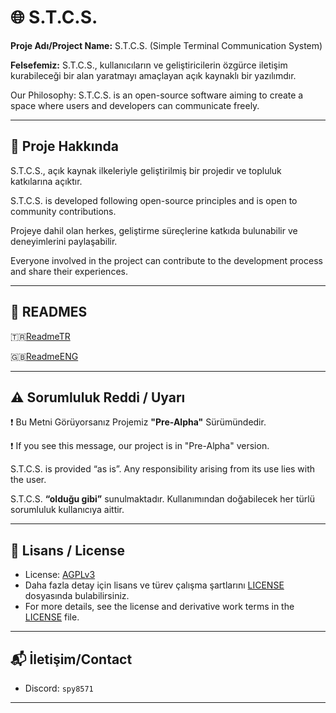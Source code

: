 # 🌐 S.T.C.S.

**Proje Adı/Project Name:** S.T.C.S. (Simple Terminal Communication System)

**Felsefemiz:** S.T.C.S., kullanıcıların ve geliştiricilerin özgürce iletişim kurabileceği bir alan yaratmayı amaçlayan açık kaynaklı bir yazılımdır.

Our Philosophy: S.T.C.S. is an open-source software aiming to create a space where users and developers can communicate freely.

---

## 📖 Proje Hakkında

S.T.C.S., açık kaynak ilkeleriyle geliştirilmiş bir projedir ve topluluk katkılarına açıktır.

S.T.C.S. is developed following open-source principles and is open to community contributions.

Projeye dahil olan herkes, geliştirme süreçlerine katkıda bulunabilir ve deneyimlerini paylaşabilir.

Everyone involved in the project can contribute to the development process and share their experiences.

---

## 📙 READMES

🇹🇷[ReadmeTR](https://github.com/Darkfoxy5/S.T.C.S./blob/2893443a5b5d669d2cba0312af38e4c967cace2c/READMES/READMETR.md)

🇬🇧[ReadmeENG](https://github.com/Darkfoxy5/S.T.C.S./blob/2893443a5b5d669d2cba0312af38e4c967cace2c/READMES/READMEENG.md)

---

## ⚠️ Sorumluluk Reddi / Uyarı

❗ Bu Metni Görüyorsanız Projemiz **"Pre-Alpha"** Sürümündedir.

❗ If you see this message, our project is in "Pre-Alpha" version.

S.T.C.S. is provided “as is”. Any responsibility arising from its use lies with the user.

S.T.C.S. **“olduğu gibi”** sunulmaktadır. Kullanımından doğabilecek her türlü sorumluluk kullanıcıya aittir.

---

## 📝 Lisans / License

* License: [AGPLv3](https://www.gnu.org/licenses/agpl-3.0.html)
* Daha fazla detay için lisans ve türev çalışma şartlarını [LICENSE](https://github.com/dark3434234/S.T.C.S./blob/a639bcd42eab56f7252e147ccffc1233cfb0b02b/LICENSE) dosyasında bulabilirsiniz.
* For more details, see the license and derivative work terms in the [LICENSE](https://github.com/dark3434234/S.T.C.S./blob/a639bcd42eab56f7252e147ccffc1233cfb0b02b/LICENSE) file.

---

## 📬 İletişim/Contact

* Discord: `spy8571`

---
